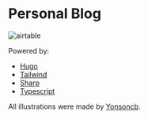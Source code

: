 # Personal Blog

![airtable](https://github.com/fourjuaneight/blog/actions/workflows/airtable.yml/badge.svg)

Powered by:

- [Hugo](https://gohugo.io)
- [Tailwind](https://tailwindcss.com)
- [Sharp](https://sharp.pixelplumbing.com)
- [Typescript](https://www.typescriptlang.org)

All illustrations were made by [Yonsoncb](https://www.yonsoncb.com/socials).
